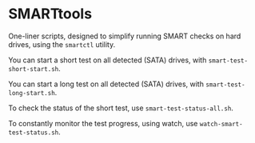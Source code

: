 # SMARTtools

One-liner scripts, designed to simplify running SMART checks on hard drives, using the `smartctl` utility.

You can start a short test on all detected (SATA) drives, with `smart-test-short-start.sh`.

You can start a long test on all detected (SATA) drives, with `smart-test-long-start.sh`.

To check the status of the short test, use `smart-test-status-all.sh`.

To constantly monitor the test progress, using watch, use `watch-smart-test-status.sh`.
